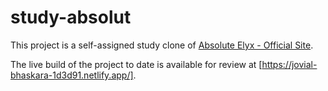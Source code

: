 # study-absolut

This project is a self-assigned study clone of [Absolute Elyx - Official Site](https://www.absolutelyx.com/).

The live build of the project to date is available for review at [https://jovial-bhaskara-1d3d91.netlify.app/].
